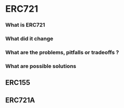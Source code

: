 # ERC721

### What is ERC721

### What did it change

### What are the problems, pitfalls or tradeoffs ?

### What are possible solutions

## ERC155

## ERC721A